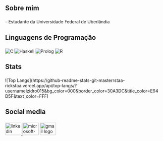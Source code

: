<h2 align="left">Sobre mim</h2>

###

<p align="left">- Estudante da Universidade Federal de Uberlândia</p>

###

<h2 align="left">Linguagens de Programação</h2>

###

![C](https://img.shields.io/badge/C-de2d26?style=for-the-badge&logo=c) ![Haskell](https://img.shields.io/badge/Haskell-fee0d2?style=for-the-badge&logo=haskell) ![Prolog](https://img.shields.io/badge/Prolog-de2d26?style=for-the-badge) ![R](https://img.shields.io/badge/R-fee0d2?style=for-the-badge&logo=r)

###

<h2 align="left">Stats</h2>

###

<div align="left">
  ![Top Langs](https://github-readme-stats-git-masterrstaa-rickstaa.vercel.app/api/top-langs/?usernameIzidro015&bg_color=000&border_color=30A3DC&title_color=E94D5F&text_color=FFF)

###

<h2 align="left">Social media</h2>

###

<div align="left">
  <a href="www.linkedin.com/in/matheus-izidro-campos-dos-santos-63b5ab294" target="_blank">
    <img src="https://raw.githubusercontent.com/maurodesouza/profile-readme-generator/master/src/assets/icons/social/linkedin/default.svg" width="52" height="40" alt="linkedin logo"  />
  </a>
  <img src="https://raw.githubusercontent.com/maurodesouza/profile-readme-generator/master/src/assets/icons/social/microsoft-outlook/default.svg" width="52" height="40" alt="microsoft-outlook logo"  />
  <img src="https://raw.githubusercontent.com/maurodesouza/profile-readme-generator/master/src/assets/icons/social/gmail/default.svg" width="52" height="40" alt="gmail logo"  />
</div>

###
